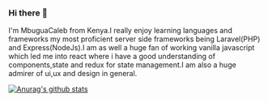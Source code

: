 ### Hi there 👋

I'm MbuguaCaleb from Kenya.I really enjoy learning languages and frameworks my most proficient server side frameworks being Laravel(PHP) and Express(NodeJs).I am as well a huge fan of working vanilla javascript which led me into react where i have a good understanding of components,state and redux for state management.I am also a huge admirer of ui,ux and design in general.  

[![Anurag's github stats](https://github-readme-stats.vercel.app/api?username=mbuguacaleb)](https://github.com/anuraghazra/github-readme-stats)
